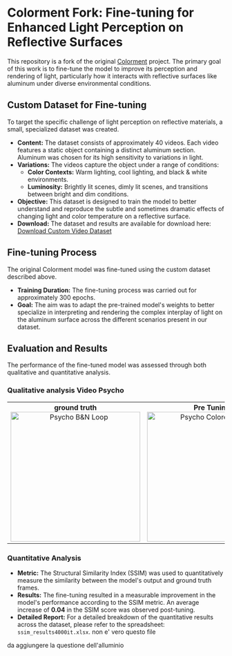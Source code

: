 # Colorment Fork: Fine-tuning for Enhanced Light Perception on Reflective Surfaces

This repository is a fork of the original [Colorment](https://github.com/yyang181/colormnet) project. The primary goal of this work is to fine-tune the model to improve its perception and rendering of light, particularly how it interacts with reflective surfaces like aluminum under diverse environmental conditions.

## Custom Dataset for Fine-tuning

To target the specific challenge of light perception on reflective materials, a small, specialized dataset was created.

* **Content:** The dataset consists of approximately 40 videos. Each video features a static object containing a distinct aluminum section. Aluminum was chosen for its high sensitivity to variations in light.
* **Variations:** The videos capture the object under a range of conditions:
    * **Color Contexts:** Warm lighting, cool lighting, and black & white environments.
    * **Luminosity:** Brightly lit scenes, dimly lit scenes, and transitions between bright and dim conditions.
* **Objective:** This dataset is designed to train the model to better understand and reproduce the subtle and sometimes dramatic effects of changing light and color temperature on a reflective surface.
* **Download:** The dataset and results are available for download here:
    [Download Custom Video Dataset](https://liveunibo-my.sharepoint.com/:u:/g/personal/giuseppe_spathis_studio_unibo_it/ERQ8RvxtrJJPjdi0dBw1758BsYztonCoCf0k7zNfWF5a8w?e=hcHFpV)

## Fine-tuning Process

The original Colorment model was fine-tuned using the custom dataset described above.

* **Training Duration:** The fine-tuning process was carried out for approximately 300 epochs.
* **Goal:** The aim was to adapt the pre-trained model's weights to better specialize in interpreting and rendering the complex interplay of light on the aluminum surface across the different scenarios present in our dataset.

## Evaluation and Results

The performance of the fine-tuned model was assessed through both qualitative and quantitative analysis.

### Qualitative analysis Video Psycho

<table>
  <tr>
    <td align="center">
      <strong>ground truth</strong><br>
      <img src="https://github.com/GiuseppeSpathis/colormnet/blob/main/001.gif" alt="Psycho B&N Loop" width="300">
    </td>
    <td align="center">
      <strong>Pre Tuning</strong><br>
      <img src="https://github.com/GiuseppeSpathis/colormnet/blob/main/001preTuning.gif" alt="Psycho Colored Loop" width="300">
    </td>
    <td align="center">
      <strong>Post Tuning</strong><br>
      <img src="https://github.com/GiuseppeSpathis/colormnet/blob/main/001postTuning.gif" alt="Psycho Post-Tuned Loop" width="300">
    </td>
  </tr>
</table>

### Quantitative Analysis
* **Metric:** The Structural Similarity Index (SSIM) was used to quantitatively measure the similarity between the model's output and ground truth frames.
* **Results:** The fine-tuning resulted in a measurable improvement in the model's performance according to the SSIM metric. An average increase of **0.04** in the SSIM score was observed post-tuning.
* **Detailed Report:** For a detailed breakdown of the quantitative results across the dataset, please refer to the spreadsheet: `ssim_results4000it.xlsx`. non e' vero questo file

da aggiungere la questione dell'alluminio



